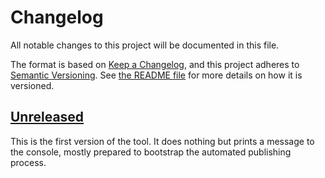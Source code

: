 ﻿Changelog
=========
All notable changes to this project will be documented in this file.

The format is based on [Keep a Changelog](https://keepachangelog.com/en/1.0.0/), and this project adheres to [Semantic Versioning](https://semver.org/spec/v2.0.0.html). See [the README file][docs.readme] for more details on how it is versioned.

[docs.readme]: README.md

## [Unreleased]
This is the first version of the tool. It does nothing but prints a message to the console, mostly prepared to bootstrap the automated publishing process.


[Unreleased]: https://github.com/ForNeVeR/dotnet-licenses/
